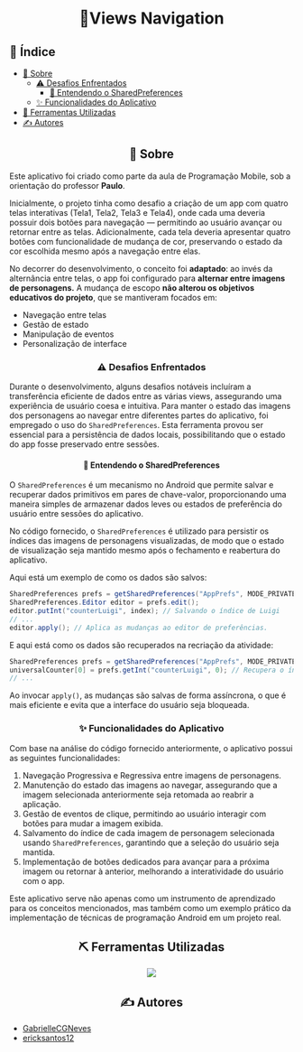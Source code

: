 <h1 align="center">📱Views Navigation</h1>

## 📝 Índice
- [🧐 Sobre](#-sobre)
  - [⚠ Desafios Enfrentados](#-desafios-enfrentados)
    - [📖 Entendendo o SharedPreferences](#-entendendo-o-sharedpreferences)
  - [✨ Funcionalidades do Aplicativo](#-funcionalidades-do-aplicativo)
- [🧐 Ferramentas Utilizadas](#%EF%B8%8F-ferramentas-utilizadas)
- [✍️ Autores](#%EF%B8%8F-autores)


<h2 align=center>🧐 Sobre</h2>

Este aplicativo foi criado como parte da aula de Programação Mobile, sob a orientação do professor **Paulo**. 

Inicialmente, o projeto tinha como desafio a criação de um app com quatro telas interativas (Tela1, Tela2, Tela3 e Tela4), onde cada uma deveria possuir dois botões para navegação — permitindo ao usuário avançar ou retornar entre as telas. Adicionalmente, cada tela deveria apresentar quatro botões com funcionalidade de mudança de cor, preservando o estado da cor escolhida mesmo após a navegação entre elas. 

No decorrer do desenvolvimento, o conceito foi **adaptado**: ao invés da alternância entre telas, o app foi configurado para **alternar entre imagens de personagens.** A mudança de escopo **não alterou os objetivos educativos do projeto**, que se mantiveram focados em:

- Navegação entre telas
- Gestão de estado
- Manipulação de eventos
- Personalização de interface

<h3 align=center>⚠ Desafios Enfrentados</h3>

Durante o desenvolvimento, alguns desafios notáveis incluíram a transferência eficiente de dados entre as várias views, assegurando uma experiência de usuário coesa e intuitiva. Para manter o estado das imagens dos personagens ao navegar entre diferentes partes do aplicativo, foi empregado o uso do `SharedPreferences`. Esta ferramenta provou ser essencial para a persistência de dados locais, possibilitando que o estado do app fosse preservado entre sessões.

<h4 align=center>📖 Entendendo o SharedPreferences</h4>

O `SharedPreferences` é um mecanismo no Android que permite salvar e recuperar dados primitivos em pares de chave-valor, proporcionando uma maneira simples de armazenar dados leves ou estados de preferência do usuário entre sessões do aplicativo.

No código fornecido, o `SharedPreferences` é utilizado para persistir os índices das imagens de personagens visualizadas, de modo que o estado de visualização seja mantido mesmo após o fechamento e reabertura do aplicativo.

Aqui está um exemplo de como os dados são salvos:
```java
SharedPreferences prefs = getSharedPreferences("AppPrefs", MODE_PRIVATE);
SharedPreferences.Editor editor = prefs.edit();
editor.putInt("counterLuigi", index); // Salvando o índice de Luigi
// ...
editor.apply(); // Aplica as mudanças ao editor de preferências.
```

E aqui está como os dados são recuperados na recriação da atividade:
```java
SharedPreferences prefs = getSharedPreferences("AppPrefs", MODE_PRIVATE);
universalCounter[0] = prefs.getInt("counterLuigi", 0); // Recupera o índice de Luigi
// ...
```

Ao invocar `apply()`, as mudanças são salvas de forma assíncrona, o que é mais eficiente e evita que a interface do usuário seja bloqueada.

<h3 align=center>✨ Funcionalidades do Aplicativo</h3>

Com base na análise do código fornecido anteriormente, o aplicativo possui as seguintes funcionalidades:

1. Navegação Progressiva e Regressiva entre imagens de personagens.
2. Manutenção do estado das imagens ao navegar, assegurando que a imagem selecionada anteriormente seja retomada ao reabrir a aplicação.
3. Gestão de eventos de clique, permitindo ao usuário interagir com botões para mudar a imagem exibida.
4. Salvamento do índice de cada imagem de personagem selecionada usando `SharedPreferences`, garantindo que a seleção do usuário seja mantida.
5. Implementação de botões dedicados para avançar para a próxima imagem ou retornar à anterior, melhorando a interatividade do usuário com o app.

Este aplicativo serve não apenas como um instrumento de aprendizado para os conceitos mencionados, mas também como um exemplo prático da implementação de técnicas de programação Android em um projeto real.

<h2 align=center>⛏️ Ferramentas Utilizadas</h2>
<div align=center>
<a href="https://skillicons.dev"><img src="https://skillicons.dev/icons?i=androidstudio,java,github,git"></a>
</div>

<h2 align=center>✍️ Autores</h2>

- [GabrielleCGNeves](https://github.com/GabrielleCGNeves)
- [ericksantos12](https://github.com/ericksantos12)


